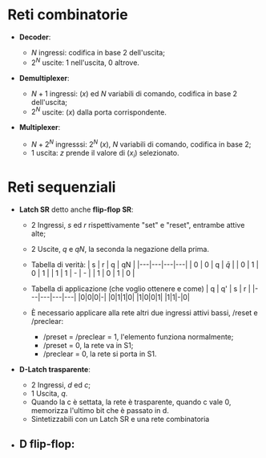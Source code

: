 # Reti combinatorie

- **Decoder**:
	- $N$ ingressi: codifica in base $2$ dell'uscita;
	- $2^N$ uscite: $1$ nell'uscita, $0$ altrove.

- **Demultiplexer**:
	- $N+1$ ingressi: ($x$) ed $N$ variabili di comando, codifica in base $2$ dell'uscita;
	- $2^N$ uscite: ($x$) dalla porta corrispondente.

- **Multiplexer**:
	- $N+2^N$ ingresssi: $2^N$ ($x$), $N$ variabili di comando, codifica in base $2$;
	- $1$ uscita: $z$ prende il valore di ($x_i$) selezionato.


# Reti sequenziali
- **Latch SR** detto anche **flip-flop SR**:
	- $2$ Ingressi, $s$ ed $r$ rispettivamente "set" e "reset", entrambe attive alte;
	- $2$ Uscite, $q$ e $qN$, la seconda la negazione della prima.
	- Tabella di verità:
		| s | r | q | qN |
		|---|---|---|---|
		| 0 | 0 | q  | $\bar{q}$ |
		| 0 | 1 | 0 | 1 |
		| 1 | 1 | - | - |
		| 1 | 0 | 1 | 0 |

	- Tabella di applicazione (che voglio ottenere e come)
		| q | q' | s | r |
		|---|---|---|---|
		|0|0|0|-|
		|0|1|1|0|
		|1|0|0|1|
		|1|1|-|0|

	- È necessario applicare alla rete altri due ingressi attivi bassi, /reset e /preclear:
    	- /preset = /preclear = 1, l'elemento funziona normalmente;
    	- /preset = 0, la rete va in S1;
    	- /preclear = 0, la rete si porta in S1.

- **D-Latch trasparente**:
  - $2$ Ingressi, $d$ ed $c$;
  - $1$ Uscita, $q$.
  - Quando la c è settata, la rete è trasparente, quando c vale 0, memorizza l'ultimo bit che è passato in d.
  - Sintetizzabili con un Latch SR e una rete combinatoria

- **D flip-flop**:
  - 
